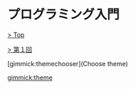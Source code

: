 # プログラミング入門

[> Top](../../)

[> 第１回](../)

[gimmick:themechooser](Choose theme)

[gimmick:theme](cerulean)